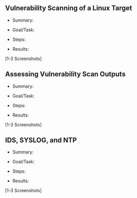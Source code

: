 ## Vulnerability Scanning of a Linux Target
- Summary:

- Goal/Task:

- Steps:

- Results:

[1-3 Screenshots]


## Assessing Vulnerability Scan Outputs
- Summary:

- Goal/Task:

- Steps:

- Results:

[1-3 Screenshots]


## IDS, SYSLOG, and NTP
- Summary:

- Goal/Task:

- Steps:

- Results:

[1-3 Screenshots]

